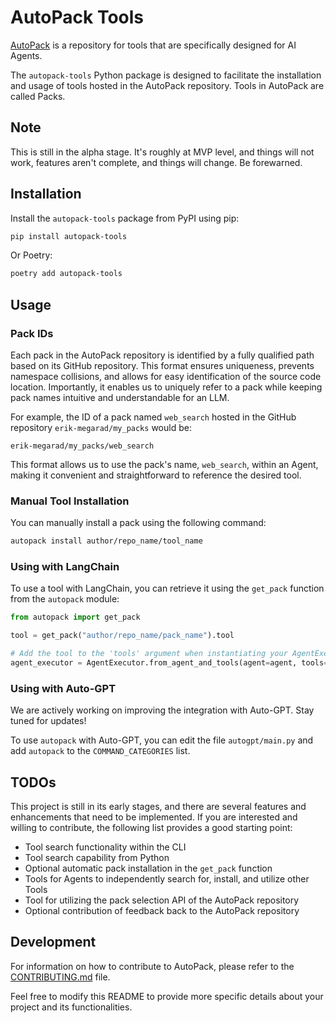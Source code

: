 # AutoPack Tools

[AutoPack](https://autopack.ai) is a repository for tools that are specifically designed for AI Agents.

The `autopack-tools` Python package is designed to facilitate the installation and usage of tools hosted in the AutoPack
repository. Tools in AutoPack are called Packs.

## Note

This is still in the alpha stage. It's roughly at MVP level, and things will not work, features aren't complete, and
things will change. Be forewarned.

## Installation

Install the `autopack-tools` package from PyPI using pip:

```bash
pip install autopack-tools
```

Or Poetry:

```bash
poetry add autopack-tools
```

## Usage

### Pack IDs

Each pack in the AutoPack repository is identified by a fully qualified path based on its GitHub repository. This format
ensures uniqueness, prevents namespace collisions, and allows for easy identification of the source code location.
Importantly, it enables us to uniquely refer to a pack while keeping pack names intuitive and understandable for an LLM.

For example, the ID of a pack named `web_search` hosted in the GitHub repository `erik-megarad/my_packs` would be:

`erik-megarad/my_packs/web_search`

This format allows us to use the pack's name, `web_search`, within an Agent, making it convenient and straightforward
to reference the desired tool.

### Manual Tool Installation

You can manually install a pack using the following command:

```bash
autopack install author/repo_name/tool_name
```

### Using with LangChain

To use a tool with LangChain, you can retrieve it using the `get_pack` function from the `autopack` module:

```python
from autopack import get_pack

tool = get_pack("author/repo_name/pack_name").tool

# Add the tool to the 'tools' argument when instantiating your AgentExecutor
agent_executor = AgentExecutor.from_agent_and_tools(agent=agent, tools=[tool()])
```

### Using with Auto-GPT

We are actively working on improving the integration with Auto-GPT. Stay tuned for updates!

To use `autopack` with Auto-GPT, you can edit the file `autogpt/main.py` and add `autopack` to the `COMMAND_CATEGORIES`
list.

## TODOs

This project is still in its early stages, and there are several features and enhancements that need to be implemented.
If you are interested and willing to contribute, the following list provides a good starting point:

- Tool search functionality within the CLI
- Tool search capability from Python
- Optional automatic pack installation in the `get_pack` function
- Tools for Agents to independently search for, install, and utilize other Tools
- Tool for utilizing the pack selection API of the AutoPack repository
- Optional contribution of feedback back to the AutoPack repository

## Development

For information on how to contribute to AutoPack, please refer to the [CONTRIBUTING.md](CONTRIBUTING.md) file.

Feel free to modify this README to provide more specific details about your project and its functionalities.